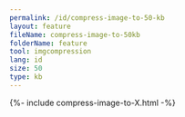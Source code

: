 ```yaml
---
permalink: /id/compress-image-to-50-kb
layout: feature
fileName: compress-image-to-50kb
folderName: feature
tool: imgcompression
lang: id
size: 50
type: kb
---
```


{%- include compress-image-to-X.html -%}
